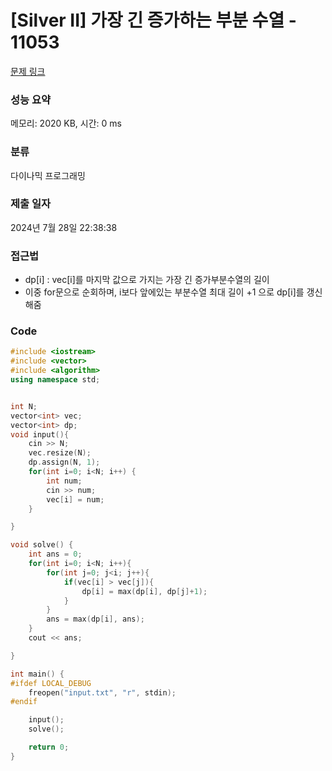 # [Silver II] 가장 긴 증가하는 부분 수열 - 11053 

[문제 링크](https://www.acmicpc.net/problem/11053) 

### 성능 요약

메모리: 2020 KB, 시간: 0 ms

### 분류

다이나믹 프로그래밍

### 제출 일자

2024년 7월 28일 22:38:38

### 접근법
- dp[i] : vec[i]를 마지막 값으로 가지는 가장 긴 증가부분수열의 길이
- 이중 for문으로 순회하며, i보다 앞에있는 부분수열 최대 길이 +1 으로 dp[i]를 갱신해줌

### Code
```cpp
#include <iostream>
#include <vector>
#include <algorithm>
using namespace std;


int N;
vector<int> vec;
vector<int> dp;
void input(){
    cin >> N;
    vec.resize(N);
    dp.assign(N, 1);
    for(int i=0; i<N; i++) {
        int num;
        cin >> num;
        vec[i] = num;
    }

}

void solve() {
    int ans = 0;
    for(int i=0; i<N; i++){
        for(int j=0; j<i; j++){
            if(vec[i] > vec[j]){
                dp[i] = max(dp[i], dp[j]+1);
            }
        }
        ans = max(dp[i], ans);
    }
    cout << ans;

}

int main() {
#ifdef LOCAL_DEBUG
    freopen("input.txt", "r", stdin);
#endif

    input();
    solve();

    return 0;
}

```

